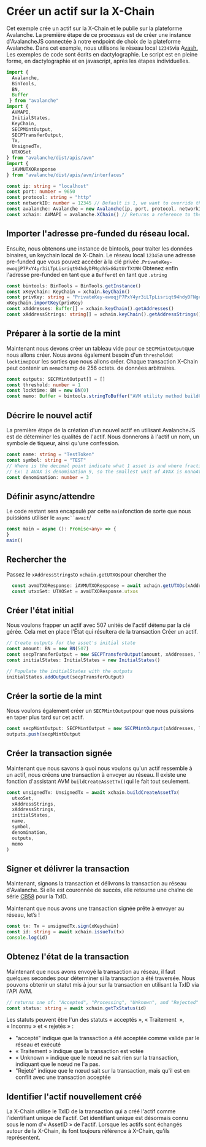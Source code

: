 # Créer un actif sur la X-Chain

Cet exemple crée un actif sur la X-Chain et le publie sur la plateforme Avalanche. La première étape de ce processus est de créer une instance d'AvalancheJS connectée à notre endpoint de choix de la plateforme Avalanche. Dans cet exemple, nous utilisons le réseau local `12345`via A[vash.](https://github.com/ava-labs/avalanche-docs/tree/bba457018ce99b2a1bdf51e488b136049254e330/build/tools/avash/README.md) Les exemples de code sont écrits en dactylographie. Le script est en pleine forme, en dactylographie et en javascript, après les étapes individuelles.

```typescript
import {
  Avalanche,
  BinTools,
  BN,
  Buffer
 } from "avalanche"
import {
  AVMAPI,
  InitialStates,
  KeyChain,
  SECPMintOutput,
  SECPTransferOutput,
  Tx,
  UnsignedTx,
  UTXOSet
} from "avalanche/dist/apis/avm"
import {
  iAVMUTXOResponse
} from "avalanche/dist/apis/avm/interfaces"

const ip: string = "localhost"
const port: number = 9650
const protocol: string = "http"
const networkID: number = 12345 // Default is 1, we want to override that for our local network
const avalanche: Avalanche = new Avalanche(ip, port, protocol, networkID)
const xchain: AVMAPI = avalanche.XChain() // Returns a reference to the X-Chain used by AvalancheJS
```

## Importer l'adresse pre-funded du réseau local.

Ensuite, nous obtenons une instance de bintools, pour traiter les données binaires, un keychain local de X-Chain. Le réseau local `12345`a une adresse pre-funded que vous pouvez accéder à la clé privée .`PrivateKey-ewoqjP7PxY4yr3iLTpLisriqt94hdyDFNgchSxGGztUrTXtNN` Obtenez enfin l'adresse pre-funded en tant que a `Buffer`et en tant que .`string`

```typescript
const bintools: BinTools = BinTools.getInstance()
const xKeychain: KeyChain = xchain.keyChain()
const privKey: string = "PrivateKey-ewoqjP7PxY4yr3iLTpLisriqt94hdyDFNgchSxGGztUrTXtNN"
xKeychain.importKey(privKey)
const xAddresses: Buffer[] = xchain.keyChain().getAddresses()
const xAddressStrings: string[] = xchain.keyChain().getAddressStrings()
```

## Préparer à la sortie de la mint

Maintenant nous devons créer un tableau vide pour ce `SECPMintOutput`que nous allons créer. Nous avons également besoin d'un `threshold`et `locktime`pour les sorties que nous allons créer. Chaque transaction X-Chain peut contenir un `memo`champ de 256 octets. de données arbitraires.

```typescript
const outputs: SECPMintOutput[] = []
const threshold: number = 1
const locktime: BN = new BN(0)
const memo: Buffer = bintools.stringToBuffer("AVM utility method buildCreateAssetTx to create an ANT")
```

## Décrire le nouvel actif

La première étape de la création d'un nouvel actif en utilisant AvalancheJS est de déterminer les qualités de l'actif. Nous donnerons à l'actif un nom, un symbole de tiqueur, ainsi qu'une confession.

```typescript
const name: string = "TestToken"
const symbol: string = "TEST"
// Where is the decimal point indicate what 1 asset is and where fractional assets begin
// Ex: 1 AVAX is denomination 9, so the smallest unit of AVAX is nanoAVAX (nAVAX) at 10^-9 AVAX
const denomination: number = 3
```

## Définir async/attendre

Le code restant sera encapsulé par cette `main`fonction de sorte que nous puissions utiliser le `async``await`/

```typescript
const main = async (): Promise<any> => {
}
main()
```

## Rechercher the

Passez le `xAddressStrings`to `xchain.getUTXOs`pour chercher the

```typescript
  const avmUTXOResponse: iAVMUTXOResponse = await xchain.getUTXOs(xAddressStrings)
  const utxoSet: UTXOSet = avmUTXOResponse.utxos
```

## Créer l'état initial

Nous voulons frapper un actif avec 507 unités de l'actif détenu par la clé gérée. Cela met en place l'État qui résultera de la transaction Créer un actif.

```typescript
// Create outputs for the asset's initial state
const amount: BN = new BN(507)
const secpTransferOutput = new SECPTransferOutput(amount, xAddresses, locktime, threshold)
const initialStates: InitialStates = new InitialStates()

// Populate the initialStates with the outputs
initialStates.addOutput(secpTransferOutput)
```

## Créer la sortie de la mint

Nous voulons également créer un `SECPMintOutput`pour que nous puissions en taper plus tard sur cet actif.

```typescript
const secpMintOutput: SECPMintOutput = new SECPMintOutput(xAddresses, locktime, threshold)
outputs.push(secpMintOutput
```

## Créer la transaction signée

Maintenant que nous savons à quoi nous voulons qu'un actif ressemble à un actif, nous créons une transaction à envoyer au réseau. Il existe une fonction d'assistant AVM `buildCreateAssetTx()`qui le fait tout seulement.

```typescript
const unsignedTx: UnsignedTx = await xchain.buildCreateAssetTx(
  utxoSet,
  xAddressStrings,
  xAddressStrings,
  initialStates,
  name,
  symbol,
  denomination,
  outputs,
  memo
)
```

## Signer et délivrer la transaction

Maintenant, signons la transaction et délivrons la transaction au réseau d'Avalanche. Si elle est couronnée de succès, elle retourne une chaîne de série [CB58](http://support.avalabs.org/en/articles/4587395-what-is-cb58) pour la TxID.

Maintenant que nous avons une transaction signée prête à envoyer au réseau, let’s !

```typescript
const tx: Tx = unsignedTx.sign(xKeychain)
const id: string = await xchain.issueTx(tx)
console.log(id)
```

## Obtenez l'état de la transaction<a id="get-the-status-of-the-transaction"></a>

Maintenant que nous avons envoyé la transaction au réseau, il faut quelques secondes pour déterminer si la transaction a été traversée. Nous pouvons obtenir un statut mis à jour sur la transaction en utilisant la TxID via l'API AVM.

```typescript
// returns one of: "Accepted", "Processing", "Unknown", and "Rejected"
const status: string = await xchain.getTxStatus(id)
```

Les statuts peuvent être l'un des statuts « acceptés », « Traitement  », « Inconnu » et « rejetés » :

* "accepté" indique que la transaction a été acceptée comme valide par le réseau et exécuté
* « Traitement » indique que la transaction est votée
* « Unknown » indique que le nœud ne sait rien sur la transaction, indiquant que le nœud ne l'a pas.
* "Rejeté" indique que le nœud sait sur la transaction, mais qu'il est en conflit avec une transaction acceptée

## Identifier l'actif nouvellement créé<a id="identifying-the-newly-created-asset"></a>

La X-Chain utilise le TxID de la transaction qui a créé l'actif comme l'identifiant unique de l'actif. Cet identifiant unique est désormais connu sous le nom d'« AssetID » de l'actif. Lorsque les actifs sont échangés autour de la X-Chain, ils font toujours référence à X-Chain, qu'ils représentent.

